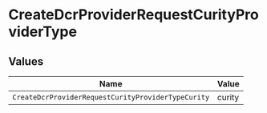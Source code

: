# CreateDcrProviderRequestCurityProviderType


## Values

| Name                                               | Value                                              |
| -------------------------------------------------- | -------------------------------------------------- |
| `CreateDcrProviderRequestCurityProviderTypeCurity` | curity                                             |